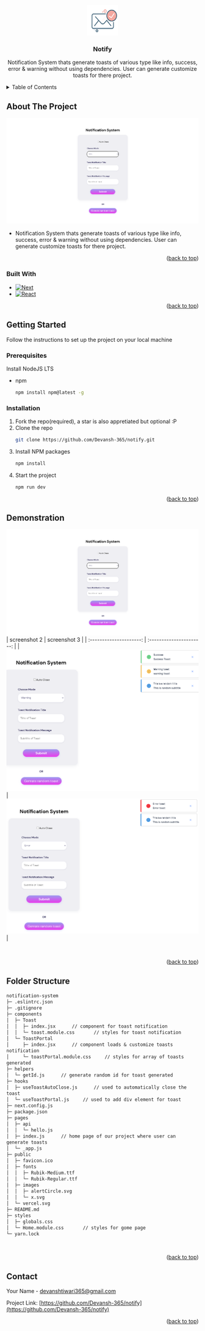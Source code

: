 <!-- PROJECT LOGO -->
<br />
<div align="center">
  <a href="https://github.com/Devansh-365/notify">
    <img src="./public/images/logo.png" alt="Logo" width="80" height="80">
  </a>

<h3 align="center">Notify</h3>

  <p align="center">
    Notification System thats generate toasts of various type like info, success, error & warning without using dependencies. User can generate customize toasts for there project.
    <br />
  </p>
</div>



<!-- TABLE OF CONTENTS -->
<details>
  <summary>Table of Contents</summary>
  <ol>
    <li>
      <a href="#about-the-project">About The Project</a>
      <ul>
        <li><a href="#built-with">Built With</a></li>
      </ul>
    </li>
    <li>
      <a href="#getting-started">Getting Started</a>
      <ul>
        <li><a href="#prerequisites">Prerequisites</a></li>
        <li><a href="#installation">Installation</a></li>
      </ul>
    </li>
    <li><a href="#demonstration">Demonstration</a></li>
    <li><a href="#folder-structure">Folder Structure</a></li>
    <li><a href="#contact">Contact</a></li>
  </ol>
</details>



<!-- ABOUT THE PROJECT -->
## About The Project

[![Product Name Screen Shot][product-screenshot]](https://example.com)

- Notification System thats generate toasts of various type like info, success, error & warning without using dependencies. User can generate customize toasts for there project.

<p align="right">(<a href="#readme-top">back to top</a>)</p>



### Built With

* [![Next][Next.js]][Next-url]
* [![React][React.js]][React-url]

<p align="right">(<a href="#readme-top">back to top</a>)</p>



<!-- GETTING STARTED -->
## Getting Started

Follow the instructions to set up the project on your local machine

### Prerequisites

Install NodeJS LTS

* npm
  ```sh
  npm install npm@latest -g
  ```

### Installation

1. Fork the repo(required), a star is also appretiated but optional :P
2. Clone the repo
   ```sh
   git clone https://github.com/Devansh-365/notify.git
   ```
3. Install NPM packages
   ```sh
   npm install
   ```
4. Start the project
   ```sh
   npm run dev
   ```

<p align="right">(<a href="#readme-top">back to top</a>)</p>



<!-- USAGE EXAMPLES -->
## Demonstration

![product-screenshot]
|      screenshot 2       |       screenshot 3       |
| :---------------------: | :----------------------: |
| ![product-screenshotii] | ![product-screenshotiii] |



<br />

<p align="right">(<a href="#readme-top">back to top</a>)</p>



## Folder Structure

```
notification-system
├─ .eslintrc.json
├─ .gitignore
├─ components
│  ├─ Toast
│  │  ├─ index.jsx      // component for toast notification
│  │  └─ toast.module.css       // styles for toast notification   
│  └─ ToastPortal
│     ├─ index.jsx      // component loads & customize toasts notification
│     └─ toastPortal.module.css     // styles for array of toasts generated
├─ helpers
│  └─ getId.js      // generate random id for toast generated
├─ hooks
│  ├─ useToastAutoClose.js      // used to automatically close the toast
│  └─ useToastPortal.js     // used to add div element for toast
├─ next.config.js
├─ package.json
├─ pages
│  ├─ api
│  │  └─ hello.js
│  ├─ index.js      // home page of our project where user can generate toasts
│  └─ _app.js
├─ public
│  ├─ favicon.ico
│  ├─ fonts
│  │  ├─ Rubik-Medium.ttf
│  │  └─ Rubik-Regular.ttf
│  ├─ images
│  │  ├─ alertCircle.svg
│  │  └─ x.svg
│  └─ vercel.svg
├─ README.md
├─ styles
│  ├─ globals.css
│  └─ Home.module.css       // styles for gome page
└─ yarn.lock

```

<br />

<p align="right">(<a href="#readme-top">back to top</a>)</p>

<!-- CONTACT -->
## Contact

Your Name - devanshtiwari365@gmail.com

Project Link: [https://github.com/Devansh-365/notify](https://github.com/Devansh-365/notify)

<p align="right">(<a href="#readme-top">back to top</a>)</p>


<!-- MARKDOWN LINKS & IMAGES -->
<!-- https://www.markdownguide.org/basic-syntax/#reference-style-links -->

[product-screenshot]: ./public/images/screenshot.png
[product-screenshotii]: ./public/images/screenshotii.png
[product-screenshotiii]: ./public/images/screenshotiii.png
[Next.js]: https://img.shields.io/badge/next.js-000000?style=for-the-badge&logo=nextdotjs&logoColor=white
[Next-url]: https://nextjs.org/
[React.js]: https://img.shields.io/badge/React-20232A?style=for-the-badge&logo=react&logoColor=61DAFB
[React-url]: https://reactjs.org/